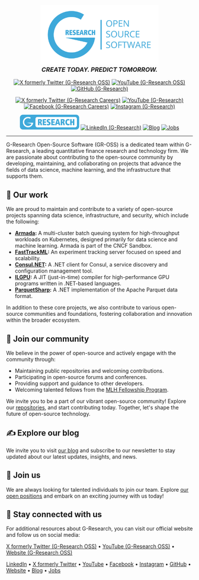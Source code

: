 <h3 align="center">
  <a href="https://opensource.gresearch.com"><img src="https://github.com/G-Research/brand/raw/main/logo/GR-OSS/logo.svg" height="160px" alt="G-Research"></a>
  <br>
  <i>CREATE TODAY. PREDICT TOMORROW.</i>
</h3>
<p align="center">
  <a href="https://twitter.com/oss_gr"><img src="https://img.shields.io/badge/Follow-@oss__gr-white.svg?style=flat&amp;logo=x&amp;logoColor=white&amp;labelColor=black" alt="X formerly Twitter (G-Research OSS)"></a>
  <a href="https://www.youtube.com/@oss-gr"><img src="https://img.shields.io/badge/Subscribe-@oss--gr-white.svg?style=flat&amp;logo=youtube&amp;logoColor=white&amp;labelColor=ff0000" alt="YouTube (G-Research OSS)"></a>
  <a href="https://github.com/G-Research"><img src="https://img.shields.io/badge/GitHub-@G--Research-white.svg?style=flat&amp;logo=github&amp;logoColor=white&amp;labelColor=181717" alt="GitHub (G-Research)"></a>
</p>
<p align="center">
  <a href="https://twitter.com/GResearchJobs"><img src="https://img.shields.io/badge/Follow-@GResearchJobs-white.svg?style=flat&amp;logo=x&amp;logoColor=white&amp;labelColor=black" alt="X formerly Twitter (G-Research Careers)"></a>
  <a href="https://www.youtube.com/@GResearchquantfinance"><img src="https://img.shields.io/badge/Subscribe-G--Research-white.svg?style=flat&amp;logo=youtube&amp;logoColor=white&amp;labelColor=ff0000" alt="YouTube (G-Research)"></a>
  <a href="https://www.facebook.com/gresearchcareers/"><img src="https://img.shields.io/badge/Facebook-G--Research%20Careers-white.svg?style=flat&amp;logo=facebook&amp;logoColor=white&amp;labelColor=0866ff" alt="Facebook (G-Research Careers)"></a>
  <a href="https://www.instagram.com/gresearchcareers/"><img src="https://img.shields.io/badge/Instagram-G--Research-white.svg?style=flat&amp;logo=instagram&amp;logoColor=white&amp;labelColor=e4405f" alt="Instagram (G-Research)"></a>
</p>
<p align="center">
  <a href="https://www.gresearch.com/"><img src="https://github.com/G-Research/brand/raw/main/badge/badge.svg" alt="Website"></a>
  <a href="https://www.linkedin.com/company/g-research/"><img src="https://img.shields.io/badge/LinkedIn-@G--Research-white.svg?style=flat&amp;logo=linkedin&amp;logoColor=white&amp;labelColor=0a66c2" alt="LinkedIn (G-Research)"></a>
  <a href="https://www.gresearch.com/news/"><img src="https://img.shields.io/badge/Blog-orange.svg?style=flat&amp;logo=rss&amp;logoColor=white" alt="Blog"></a>
  <a href="https://www.gresearch.com/vacancies/"><img src="https://img.shields.io/badge/Apply%20Now!-00aae1.svg?style=flat&amp;logo=rocket&amp;logoColor=white" alt="Jobs"></a>
</p>

---

G-Research Open-Source Software (GR-OSS) is a dedicated team within G-Research, a leading quantitative finance research
and technology firm. We are passionate about contributing to the open-source community by developing, maintaining, and
collaborating on projects that advance the fields of data science, machine learning, and the infrastructure that
supports them.

## 🌟 Our work

We are proud to maintain and contribute to a variety of open-source projects spanning data science, infrastructure, and
security, which include the following:

* **[Armada](https://github.com/armadaproject/armada):** A multi-cluster batch queuing system for high-throughput
  workloads on Kubernetes, designed primarily for data science and machine learning. Armada is part of the CNCF Sandbox.
* **[FastTrackML](https://github.com/G-Research/fasttrackml):** An experiment tracking server focused on speed and
  scalability.
* **[Consul.NET](https://github.com/G-Research/consuldotnet):** A .NET client for Consul, a service discovery and
  configuration management tool.
* **[ILGPU](https://github.com/m4rs-mt/ILGPU):** A JIT (just-in-time) compiler for high-performance GPU programs written
  in .NET-based languages.
* **[ParquetSharp](https://github.com/G-Research/ParquetSharp):** A .NET implementation of the Apache Parquet data
  format.

In addition to these core projects, we also contribute to various open-source communities and foundations, fostering
collaboration and innovation within the broader ecosystem.

## 💙 Join our community

We believe in the power of open-source and actively engage with the community through:

* Maintaining public repositories and welcoming contributions.
* Participating in open-source forums and conferences.
* Providing support and guidance to other developers.
* Welcoming talented fellows from the [MLH Fellowship Program](https://fellowship.mlh.io/programs/open-source).

We invite you to be a part of our vibrant open-source community!
Explore our [repositories](https://github.com/G-Research), and start contributing today.
Together, let's shape the future of open-source technology.

## ✍️ Explore our blog

We invite you to visit [our blog](https://www.gresearch.com/news/category/open-source-software) and subscribe to our
newsletter to stay updated about our latest updates, insights, and news.

## 💼 Join us

We are always looking for talented individuals to join our team.
Explore [our open positions](https://www.gresearch.com/vacancies/) and embark on an exciting journey with us today!

## 👋 Stay connected with us

For additional resources about G-Research, you can visit our official website and follow us on social media:

[X formerly Twitter (G-Research OSS)](https://twitter.com/oss_gr) • [YouTube (G-Research OSS)](https://www.youtube.com/@oss-gr) • [Website (G-Research OSS)](https://opensource.gresearch.com)

[LinkedIn](https://www.linkedin.com/company/g-research/) • [X formerly Twitter](https://twitter.com/GResearchJobs) • [YouTube](https://www.youtube.com/@GResearchquantfinance) • [Facebook](https://www.facebook.com/gresearchcareers/) • [Instagram](https://www.instagram.com/gresearchcareers/) • [GitHub](https://github.com/G-Research) • [Website](https://www.gresearch.com/) • [Blog](https://www.gresearch.com/news/) • [Jobs](https://www.gresearch.com/vacancies/)
